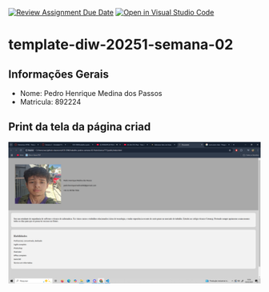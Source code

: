 [![Review Assignment Due Date](https://classroom.github.com/assets/deadline-readme-button-22041afd0340ce965d47ae6ef1cefeee28c7c493a6346c4f15d667ab976d596c.svg)](https://classroom.github.com/a/T_SLJQ6l)
[![Open in Visual Studio Code](https://classroom.github.com/assets/open-in-vscode-2e0aaae1b6195c2367325f4f02e2d04e9abb55f0b24a779b69b11b9e10269abc.svg)](https://classroom.github.com/online_ide?assignment_repo_id=18504456&assignment_repo_type=AssignmentRepo)
# template-diw-20251-semana-02

## Informações Gerais
- Nome: Pedro Henrique Medina dos Passos
- Matricula: 892224

## Print da tela da página criad
![alt text](image.png)